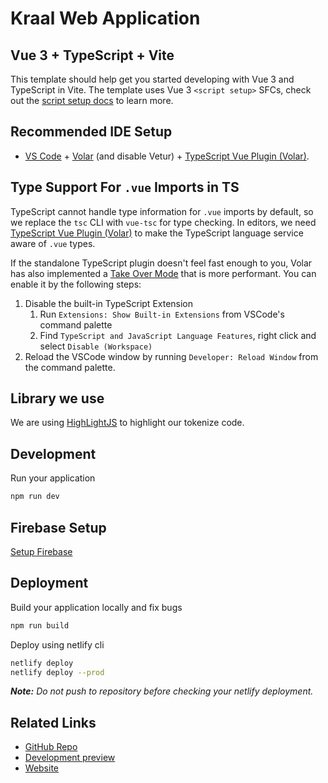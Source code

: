 # Kraal Web Application

## Vue 3 + TypeScript + Vite

This template should help get you started developing with Vue 3 and TypeScript in Vite. The template uses Vue 3 `<script setup>` SFCs, check out the [script setup docs](https://v3.vuejs.org/api/sfc-script-setup.html#sfc-script-setup) to learn more.

## Recommended IDE Setup

- [VS Code](https://code.visualstudio.com/) + [Volar](https://marketplace.visualstudio.com/items?itemName=Vue.volar) (and disable Vetur) + [TypeScript Vue Plugin (Volar)](https://marketplace.visualstudio.com/items?itemName=Vue.vscode-typescript-vue-plugin).

## Type Support For `.vue` Imports in TS

TypeScript cannot handle type information for `.vue` imports by default, so we replace the `tsc` CLI with `vue-tsc` for type checking. In editors, we need [TypeScript Vue Plugin (Volar)](https://marketplace.visualstudio.com/items?itemName=Vue.vscode-typescript-vue-plugin) to make the TypeScript language service aware of `.vue` types.

If the standalone TypeScript plugin doesn't feel fast enough to you, Volar has also implemented a [Take Over Mode](https://github.com/johnsoncodehk/volar/discussions/471#discussioncomment-1361669) that is more performant. You can enable it by the following steps:

1. Disable the built-in TypeScript Extension
   1. Run `Extensions: Show Built-in Extensions` from VSCode's command palette
   2. Find `TypeScript and JavaScript Language Features`, right click and select `Disable (Workspace)`
2. Reload the VSCode window by running `Developer: Reload Window` from the command palette.

## Library we use

We are using [HighLightJS](https://highlightjs.readthedocs.io/en/latest/api.html#highlightall) to highlight our tokenize code.

## Development

Run your application

```bash
npm run dev
```

## Firebase Setup

[Setup Firebase](./src/firebase/FIREBASE.md)

## Deployment

Build your application locally and fix bugs

```bash
npm run build
```

Deploy using netlify cli

```bash
netlify deploy
netlify deploy --prod
```

***Note:** Do not push to repository before checking your netlify deployment.*

## Related Links

- [GitHub Repo](https://github.com/kraalai/app-frontend.git)
- [Development preview](https://kraal-frontend.netlify.app)
- [Website](https://app.kraal.ai)
